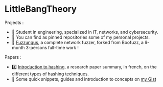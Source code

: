 # LittleBangTheory

Projects : 

- :man: Student in engineering, specialized in IT, networks, and cybersecurity.
- :file_folder: You can find as pinned repositories some of my personal projects.
- :hammer: [Fuzzungus](https://github.com/Projet-F/fuzzungus), a complete network fuzzer, forked from Boofuzz, a 6-month 3-persons full-time work !

Papers : 

- :hash: [Introduction to hashing](https://github.com/LittleBangTheory/LittleBangTheory/blob/main/techniques_hachage.pdf), a research paper summary, in french, on the different types of hashing techniques.
- 📑 Some quick snippets, guides and introduction to concepts on [my Gist](https://gist.github.com/LittleBangTheory/public)
